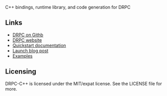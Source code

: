 C++ bindings, runtime library, and code generation for DRPC

## Links

 * [DRPC on Githb](https://github.com/storj/drpc/)
 * [DRPC website](https://storj.github.io/drpc/)
 * [Quickstart documentation](https://storj.github.io/drpc/docs.html)
 * [Launch blog post](https://www.storj.io/blog/introducing-drpc-our-replacement-for-grpc)
 * [Examples](https://github.com/storj/drpc/tree/main/examples)

## Licensing

DRPC-C++ is licensed under the MIT/expat license. See the LICENSE file for more.
